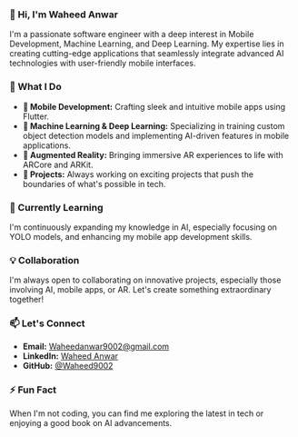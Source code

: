 ### 👋 Hi, I'm Waheed Anwar
I'm a passionate software engineer with a deep interest in Mobile Development, Machine Learning, and Deep Learning. My expertise lies in creating cutting-edge applications that seamlessly integrate advanced AI technologies with user-friendly mobile interfaces.

### 🌟 What I Do
- **📱 Mobile Development:** Crafting sleek and intuitive mobile apps using Flutter.
- **🧠 Machine Learning & Deep Learning:** Specializing in training custom object detection models and implementing AI-driven features in mobile applications.
- **🎨 Augmented Reality:** Bringing immersive AR experiences to life with ARCore and ARKit.
- **🚀 Projects:** Always working on exciting projects that push the boundaries of what's possible in tech.

### 🌱 Currently Learning
I'm continuously expanding my knowledge in AI, especially focusing on YOLO models, and enhancing my mobile app development skills.

### 💡 Collaboration
I'm always open to collaborating on innovative projects, especially those involving AI, mobile apps, or AR. Let's create something extraordinary together!

### 📫 Let's Connect
- **Email:** [Waheedanwar9002@gmail.com](mailto:Waheedanwar9002@gmail.com)
- **LinkedIn:** [Waheed Anwar](www.linkedin.com/in/waheed-anwar9002/)
- **GitHub:** [@Waheed9002](https://github.com/Waheed9002)

### ⚡ Fun Fact
When I'm not coding, you can find me exploring the latest in tech or enjoying a good book on AI advancements.

<!---
Waheed9002/Waheed9002 is a ✨ special ✨ repository because its `README.md` (this file) appears on your GitHub profile.
You can click the Preview link to take a look at your changes.
--->
